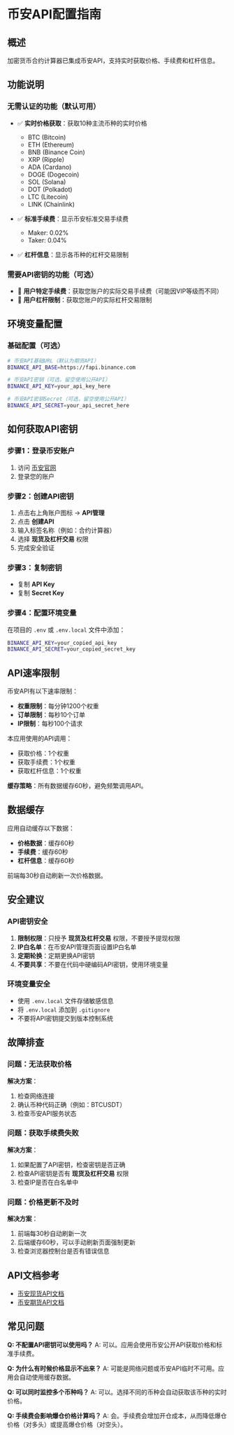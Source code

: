 # 币安API配置指南

## 概述

加密货币合约计算器已集成币安API，支持实时获取价格、手续费和杠杆信息。

## 功能说明

### 无需认证的功能（默认可用）
- ✅ **实时价格获取**：获取10种主流币种的实时价格
  - BTC (Bitcoin)
  - ETH (Ethereum)
  - BNB (Binance Coin)
  - XRP (Ripple)
  - ADA (Cardano)
  - DOGE (Dogecoin)
  - SOL (Solana)
  - DOT (Polkadot)
  - LTC (Litecoin)
  - LINK (Chainlink)

- ✅ **标准手续费**：显示币安标准交易手续费
  - Maker: 0.02%
  - Taker: 0.04%

- ✅ **杠杆信息**：显示各币种的杠杆交易限制

### 需要API密钥的功能（可选）
- 🔐 **用户特定手续费**：获取您账户的实际交易手续费（可能因VIP等级而不同）
- 🔐 **用户杠杆限制**：获取您账户的实际杠杆交易限制

## 环境变量配置

### 基础配置（可选）
```bash
# 币安API基础URL（默认为期货API）
BINANCE_API_BASE=https://fapi.binance.com

# 币安API密钥（可选，留空使用公开API）
BINANCE_API_KEY=your_api_key_here

# 币安API密钥Secret（可选，留空使用公开API）
BINANCE_API_SECRET=your_api_secret_here
```

## 如何获取API密钥

### 步骤1：登录币安账户
1. 访问 [币安官网](https://www.binance.com)
2. 登录您的账户

### 步骤2：创建API密钥
1. 点击右上角账户图标 → **API管理**
2. 点击 **创建API**
3. 输入标签名称（例如：合约计算器）
4. 选择 **现货及杠杆交易** 权限
5. 完成安全验证

### 步骤3：复制密钥
- 复制 **API Key**
- 复制 **Secret Key**

### 步骤4：配置环境变量
在项目的 `.env` 或 `.env.local` 文件中添加：
```bash
BINANCE_API_KEY=your_copied_api_key
BINANCE_API_SECRET=your_copied_secret_key
```

## API速率限制

币安API有以下速率限制：
- **权重限制**：每分钟1200个权重
- **订单限制**：每秒10个订单
- **IP限制**：每秒100个请求

本应用使用的API调用：
- 获取价格：1个权重
- 获取手续费：1个权重
- 获取杠杆信息：1个权重

**缓存策略**：所有数据缓存60秒，避免频繁调用API。

## 数据缓存

应用自动缓存以下数据：
- **价格数据**：缓存60秒
- **手续费**：缓存60秒
- **杠杆信息**：缓存60秒

前端每30秒自动刷新一次价格数据。

## 安全建议

### API密钥安全
1. **限制权限**：只授予 **现货及杠杆交易** 权限，不要授予提现权限
2. **IP白名单**：在币安API管理页面设置IP白名单
3. **定期轮换**：定期更换API密钥
4. **不要共享**：不要在代码中硬编码API密钥，使用环境变量

### 环境变量安全
- 使用 `.env.local` 文件存储敏感信息
- 将 `.env.local` 添加到 `.gitignore`
- 不要将API密钥提交到版本控制系统

## 故障排查

### 问题：无法获取价格
**解决方案**：
1. 检查网络连接
2. 确认币种代码正确（例如：BTCUSDT）
3. 检查币安API服务状态

### 问题：获取手续费失败
**解决方案**：
1. 如果配置了API密钥，检查密钥是否正确
2. 检查API密钥是否有 **现货及杠杆交易** 权限
3. 检查IP是否在白名单中

### 问题：价格更新不及时
**解决方案**：
1. 前端每30秒自动刷新一次
2. 后端缓存60秒，可以手动刷新页面强制更新
3. 检查浏览器控制台是否有错误信息

## API文档参考

- [币安现货API文档](https://binance-docs.github.io/apidocs/)
- [币安期货API文档](https://binance-docs.github.io/apidocs/futures/cn/)

## 常见问题

**Q: 不配置API密钥可以使用吗？**
A: 可以。应用会使用币安公开API获取价格和标准手续费。

**Q: 为什么有时候价格显示不出来？**
A: 可能是网络问题或币安API临时不可用。应用会自动使用缓存数据。

**Q: 可以同时监控多个币种吗？**
A: 可以。选择不同的币种会自动获取该币种的实时价格。

**Q: 手续费会影响爆仓价格计算吗？**
A: 会。手续费会增加开仓成本，从而降低爆仓价格（对多头）或提高爆仓价格（对空头）。


